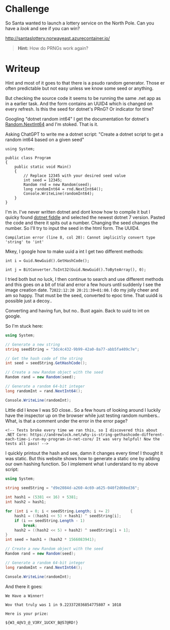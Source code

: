 # Challenge

So Santa wanted to launch a lottery service on the North Pole. Can you have a *look* and see if you can win?

http://santaslottery.norwayeast.azurecontainer.io/

> **Hint:** How do PRNGs work again?

# Writeup

Hint and most of it goes to that there is a psudo random generator. Those er often predictable but not easy unless we know some seed or anything.

But checking the source code it seems to be running the same .net app as in a earlier task. And the form contains an UUID4 which is changed on every refresh. Is this the seed for dotnet's PRnG? Or indicator for time? 

Googling "dotnet random int64" I get the documentation for dotnet's [Random.NextInt64](https://learn.microsoft.com/en-us/dotnet/api/system.random.nextint64?view=net-6.0) and I'm stoked. That is it.

Asking ChatGPT to write me a dotnet script: "Create a dotnet script to get a random int64 based on a given seed"

```
using System;

public class Program
{
    public static void Main()
    {
        // Replace 12345 with your desired seed value
        int seed = 12345;
        Random rnd = new Random(seed);
        long randomInt64 = rnd.NextInt64();
        Console.WriteLine(randomInt64);
    }
}
```

I'm in. I've never written dotnet and dont know how to compile it  but I quicky found [dotnet fiddle](https://dotnetfiddle.net/) and selected the newest dotnet 7 version. Pasted the code and there it spits out a number. Changing the seed changes the number. So I'll try to input the seed in the html form. The UUID4.

```
Compilation error (line 8, col 20): Cannot implicitly convert type 'string' to 'int'
```

Mkey, I google how to make uuid a int I get two different methods:

```
int i = Guid.NewGuid().GetHashCode();

int j = BitConverter.ToInt32(Guid.NewGuid().ToByteArray(), 0);
```

I tried both but no luck, I then continue to search and use different methods and this goes on a bit of trial and error a few hours until suddenly I see the image creation date. ?`2022:12:20 20:21:39+01:00`. I do my jolly cheer and am so happy. That must be the seed, converted to epoc time. That uuid4 is possible just a decoy..

Converting and having fun, but no.. Bust again. Back to uuid to int on google.

So I'm stuck here:

```C#
using System;

// Generate a new string
string seedString = "3dc4c432-9b99-42a0-8a77-abb5fa409c7e";

// Get the hash code of the string
int seed = seedString.GetHashCode();

// Create a new Random object with the seed
Random rand = new Random(seed);

// Generate a random 64-bit integer
long randomInt = rand.NextInt64();

Console.WriteLine(randomInt);
```

Little did I know I was SO close.. So a few hours of looking around I luckily have the inspector up on the browser while just testing random numbers.. What, is that a comment under the error in the error page?

```
<!-- Tests broke every time we ran this, so I discovered this about .NET Core: https://andrewlock.net/why-is-string-gethashcode-different-each-time-i-run-my-program-in-net-core/ It was very helpful! Now the tests all pass! -->
```

I quickly printout the hash and see, damn it changes every time! I thought it was static. But this website shows how to generate a static one by adding our own hashing function. So I implement what I understand to my above script:

```c#
using System;
			
string seedString = "d9e2084d-a260-4c69-a625-040f2d60ed36";

int hash1 = (5381 << 16) + 5381;
int hash2 = hash1;

for (int i = 0; i < seedString.Length; i += 2)         {
	hash1 = ((hash1 << 5) + hash1) ^ seedString[i];
	if (i == seedString.Length - 1)
		break;
	hash2 = ((hash2 << 5) + hash2) ^ seedString[i + 1];
}
int seed = hash1 + (hash2 * 1566083941);

// Create a new Random object with the seed
Random rand = new Random(seed);

// Generate a random 64-bit integer
long randomInt = rand.NextInt64();

Console.WriteLine(randomInt);
```

And there it goes:

```
We Have a Winner!

Wov that truly was 1 in 9.223372036854775807 × 1018

Here is your prize:

${W3_4@V3_@_V3RY_1UCKY_B@57@RD!}
```